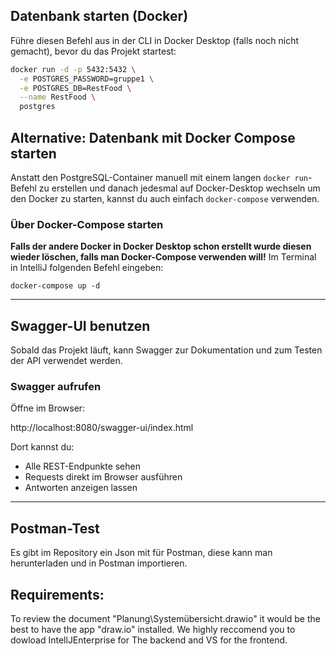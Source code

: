 ## Datenbank starten (Docker)

Führe diesen Befehl aus in der CLI in Docker Desktop (falls noch nicht gemacht), bevor du das Projekt startest:

```bash
docker run -d -p 5432:5432 \
  -e POSTGRES_PASSWORD=gruppe1 \
  -e POSTGRES_DB=RestFood \
  --name RestFood \
  postgres
```
## Alternative: Datenbank mit Docker Compose starten

Anstatt den PostgreSQL-Container manuell mit einem langen `docker run`-Befehl zu erstellen und danach jedesmal auf Docker-Desktop wechseln um den Docker zu starten, kannst du auch einfach `docker-compose` verwenden.  

### Über Docker-Compose starten
**Falls der andere Docker in Docker Desktop schon erstellt wurde diesen wieder löschen, falls man Docker-Compose verwenden will!**
Im Terminal in IntelliJ folgenden Befehl eingeben:
```
docker-compose up -d
```

---
## Swagger-UI benutzen

Sobald das Projekt läuft, kann Swagger zur Dokumentation und zum Testen der API verwendet werden.

### Swagger aufrufen

Öffne im Browser:

http://localhost:8080/swagger-ui/index.html

Dort kannst du:

- Alle REST-Endpunkte sehen
- Requests direkt im Browser ausführen
- Antworten anzeigen lassen

---

## Postman-Test

Es gibt im Repository ein Json mit für Postman, diese kann man herunterladen und in Postman importieren.



## Requirements:
To review the document "Planung\Systemübersicht.drawio" it would be the best to have the app "draw.io" installed.
We highly reccomend you to dowload IntellJEnterprise for The backend and VS for the frontend.

